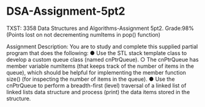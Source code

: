 # DSA-Assignment-5pt2
TXST: 3358 Data Structures and Algorithms-Assignment 5pt2.
Grade:98% (Points lost on not decrementing numItems in pop() function)

Assignment Description:
You are to study and complete this supplied partial program that does the following:
●	Use the STL stack template class to develop a custom queue class (named cnPtrQueue).
  ○	The cnPtrQueue has member variable numItems (that keeps track of the number of items in the queue), which should be helpful for implementing the member function size() (for inspecting the number of items in the queue). 
●	Use the cnPtrQueue to perform a breadth-first (level) traversal of a linked list of linked lists data structure and process (print) the data items stored in the structure.
